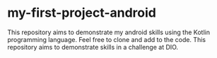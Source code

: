 # my-first-project-android
This repository aims to demonstrate my android skills using the Kotlin programming language.
Feel free to clone and add to the code.
This repository aims to demonstrate skills in a challenge at DIO.
